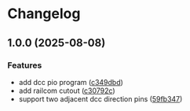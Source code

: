 # Changelog

## 1.0.0 (2025-08-08)


### Features

* add dcc pio program ([c349dbd](https://github.com/mikesmitty/beacon-dcc/commit/c349dbd0546bf8cf2f60b1e090cd4fbc0b4a58f8))
* add railcom cutout ([c30792c](https://github.com/mikesmitty/beacon-dcc/commit/c30792ccb590b2f50ea1ee80cabf966f4138dc5c))
* support two adjacent dcc direction pins ([59fb347](https://github.com/mikesmitty/beacon-dcc/commit/59fb3475942b6601600cbafe0ed2af7f5d21bd08))
